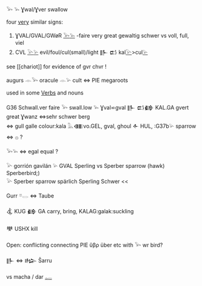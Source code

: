 𓅨 𓅩 Ɣwal/Ɣver swallow  

four [very](𓅨) similar signs:  

1. ƔVAL/GVAL/GWøR [𓅨](𓅨)[𓅩](𓅩) -faire very great gewaltig schwer vs  voll, full, viel  
2. CVL [𓅪](𓅪)[𓅫](𓅫)  evil/foul/cul(small)/light  𒃲 𒆗 kal[𓅪](𓅪)>cul[𓅫](𓅫)  

see [[chariot]] for evidence of gvr chvr !

augurs 𓁹𓅨 oracule 𓁹𓅫 cult ⇔ PIE megaroots  

used in some [Verbs](Verbs) and nouns  

G36  Schwall.ver faire 𓅨 swall.low 𓅩 Ɣval⋍gval 𒃲 𒆗𒂵 KAL.GA gvert great Ɣwanz ⇔sehr schwer berg  
⇔ gull galle colour:kala 𓅓𒈪vo.GEL, gval, ghoul 𒅆 HUL, :G37b𓅫 sparrow   ⇔ 𓐍 ?  

𓅨𓅩 ⇔ egal equal ?  

𓅪 gorrión gavilán 𓅫 GVAL Sperling vs Sperber sparrow (hawk) Sperberbird;)  
𓅪 Sperber sparrow spärlich Sperling Schwer <<  

Gurr 𓎼𓂋 ⇔ Taube  

𒆬 KUG 𒂵 GA  carry, bring, KALAG:galak:suckling  

𒋧 USHX kill  

Open: conflicting connecting PIE ὕβρ über etc with 𓅨 wr bird?  

𒃲 ⇔ 𒈗 Šarru  

vs macha / dar [𓉻](𓉻)  